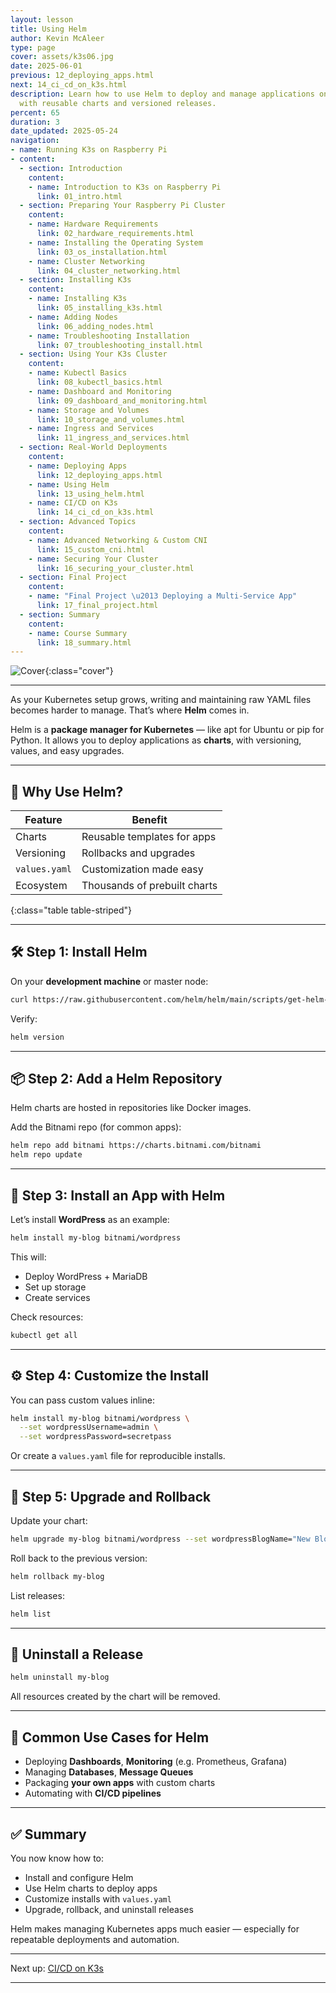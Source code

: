 ```yaml
---
layout: lesson
title: Using Helm
author: Kevin McAleer
type: page
cover: assets/k3s06.jpg
date: 2025-06-01
previous: 12_deploying_apps.html
next: 14_ci_cd_on_k3s.html
description: Learn how to use Helm to deploy and manage applications on your K3s cluster
  with reusable charts and versioned releases.
percent: 65
duration: 3
date_updated: 2025-05-24
navigation:
- name: Running K3s on Raspberry Pi
- content:
  - section: Introduction
    content:
    - name: Introduction to K3s on Raspberry Pi
      link: 01_intro.html
  - section: Preparing Your Raspberry Pi Cluster
    content:
    - name: Hardware Requirements
      link: 02_hardware_requirements.html
    - name: Installing the Operating System
      link: 03_os_installation.html
    - name: Cluster Networking
      link: 04_cluster_networking.html
  - section: Installing K3s
    content:
    - name: Installing K3s
      link: 05_installing_k3s.html
    - name: Adding Nodes
      link: 06_adding_nodes.html
    - name: Troubleshooting Installation
      link: 07_troubleshooting_install.html
  - section: Using Your K3s Cluster
    content:
    - name: Kubectl Basics
      link: 08_kubectl_basics.html
    - name: Dashboard and Monitoring
      link: 09_dashboard_and_monitoring.html
    - name: Storage and Volumes
      link: 10_storage_and_volumes.html
    - name: Ingress and Services
      link: 11_ingress_and_services.html
  - section: Real-World Deployments
    content:
    - name: Deploying Apps
      link: 12_deploying_apps.html
    - name: Using Helm
      link: 13_using_helm.html
    - name: CI/CD on K3s
      link: 14_ci_cd_on_k3s.html
  - section: Advanced Topics
    content:
    - name: Advanced Networking & Custom CNI
      link: 15_custom_cni.html
    - name: Securing Your Cluster
      link: 16_securing_your_cluster.html
  - section: Final Project
    content:
    - name: "Final Project \u2013 Deploying a Multi-Service App"
      link: 17_final_project.html
  - section: Summary
    content:
    - name: Course Summary
      link: 18_summary.html
---
```



![Cover]({{page.cover}}){:class="cover"}

---

As your Kubernetes setup grows, writing and maintaining raw YAML files becomes harder to manage. That’s where **Helm** comes in.

Helm is a **package manager for Kubernetes** — like apt for Ubuntu or pip for Python. It allows you to deploy applications as **charts**, with versioning, values, and easy upgrades.

---

## 🎯 Why Use Helm?

| Feature       | Benefit                      |
|---------------|------------------------------|
| Charts        | Reusable templates for apps  |
| Versioning    | Rollbacks and upgrades       |
| `values.yaml` | Customization made easy      |
| Ecosystem     | Thousands of prebuilt charts |
{:class="table table-striped"}

---

## 🛠 Step 1: Install Helm

On your **development machine** or master node:

```bash
curl https://raw.githubusercontent.com/helm/helm/main/scripts/get-helm-3 | bash
````

Verify:

```bash
helm version
```

---

## 📦 Step 2: Add a Helm Repository

Helm charts are hosted in repositories like Docker images.

Add the Bitnami repo (for common apps):

```bash
helm repo add bitnami https://charts.bitnami.com/bitnami
helm repo update
```

---

## 🚀 Step 3: Install an App with Helm

Let’s install **WordPress** as an example:

```bash
helm install my-blog bitnami/wordpress
```

This will:

* Deploy WordPress + MariaDB
* Set up storage
* Create services

Check resources:

```bash
kubectl get all
```

---

## ⚙️ Step 4: Customize the Install

You can pass custom values inline:

```bash
helm install my-blog bitnami/wordpress \
  --set wordpressUsername=admin \
  --set wordpressPassword=secretpass
```

Or create a `values.yaml` file for reproducible installs.

---

## 🔄 Step 5: Upgrade and Rollback

Update your chart:

```bash
helm upgrade my-blog bitnami/wordpress --set wordpressBlogName="New Blog"
```

Roll back to the previous version:

```bash
helm rollback my-blog
```

List releases:

```bash
helm list
```

---

## 🧹 Uninstall a Release

```bash
helm uninstall my-blog
```

All resources created by the chart will be removed.

---

## 🧠 Common Use Cases for Helm

* Deploying **Dashboards**, **Monitoring** (e.g. Prometheus, Grafana)
* Managing **Databases**, **Message Queues**
* Packaging **your own apps** with custom charts
* Automating with **CI/CD pipelines**

---

## ✅ Summary

You now know how to:

* Install and configure Helm
* Use Helm charts to deploy apps
* Customize installs with `values.yaml`
* Upgrade, rollback, and uninstall releases

Helm makes managing Kubernetes apps much easier — especially for repeatable deployments and automation.

---

Next up: [CI/CD on K3s](14_ci_cd_on_k3s)

---
